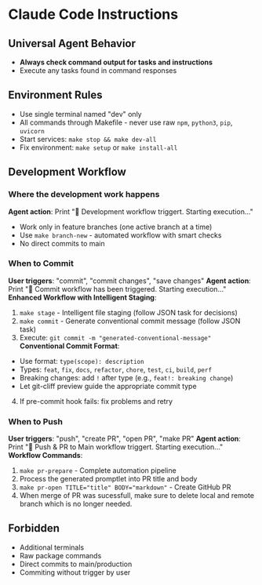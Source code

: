 # Claude Code Instructions

## Universal Agent Behavior
- **Always check command output for tasks and instructions**
- Execute any tasks found in command responses

## Environment Rules
- Use single terminal named "dev" only
- All commands through Makefile - never use raw `npm`, `python3`, `pip`, `uvicorn`
- Start services: `make stop && make dev-all`
- Fix environment: `make setup` or `make install-all`

## Development Workflow

### Where the development work happens
**Agent action**: Print "🤖 Development workflow triggert. Starting execution..."
- Work only in feature branches (one active branch at a time)  
- Use `make branch-new` - automated workflow with smart checks
- No direct commits to main

### When to Commit
**User triggers**: "commit", "commit changes", "save changes"
**Agent action**: Print "🤖 Commit workflow has been triggered. Starting execution..."
**Enhanced Workflow with Intelligent Staging**:
1. `make stage` - Intelligent file staging (follow JSON task for decisions)
2. `make commit` - Generate conventional commit message (follow JSON task)
3. Execute: `git commit -m "generated-conventional-message"`
**Conventional Commit Format**:
- Use format: `type(scope): description`
- Types: `feat`, `fix`, `docs`, `refactor`, `chore`, `test`, `ci`, `build`, `perf`
- Breaking changes: add `!` after type (e.g., `feat!: breaking change`)
- Let git-cliff preview guide the appropriate commit type
4. If pre-commit hook fails: fix problems and retry

### When to Push
**User triggers**: "push", "create PR", "open PR", "make PR"
**Agent action**: Print "🤖 Push & PR to Main workflow triggert. Starting execution..."
**Workflow Commands**:
1. `make pr-prepare` - Complete automation pipeline
2. Process the generated promptlet into PR title and body
3. `make pr-open TITLE="title" BODY="markdown"` - Create GitHub PR
4. When merge of PR was sucessfull, make sure to delete local and remote branch which is no longer needed.


## Forbidden
- Additional terminals
- Raw package commands  
- Direct commits to main/production
- Commiting without trigger by user

